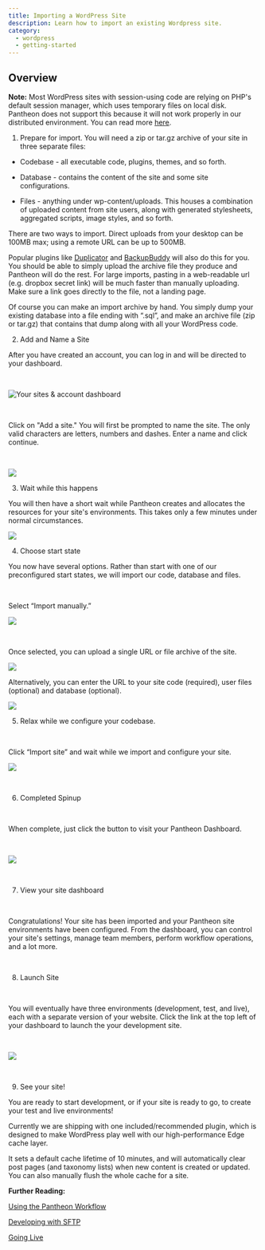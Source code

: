 ```yaml
---
title: Importing a WordPress Site
description: Learn how to import an existing Wordpress site.
category:
  - wordpress
  - getting-started
---
```


 ## Overview  
 **Note:** Most WordPress sites with session-using code are relying on PHP's default session manager, which uses temporary files on local disk. Pantheon does not support this because it will not work properly in our distributed environment. You can read more [here](/docs/articles/wordpress/wordpress-and-php-sessions#wordpress-and-php-sessions).

1. Prepare for import. You will need a zip or tar.gz archive of your site in three separate files:

* Codebase - all executable code, plugins, themes, and so forth.

* Database - contains the content of the site and some site configurations.

* Files - anything under wp-content/uploads. This houses a combination of uploaded content from site users, along with generated stylesheets, aggregated scripts, image styles, and so forth.

​There are two ways to import. Direct uploads from your desktop can be 100MB max; using a remote URL can be up to 500MB.

Popular plugins like [Duplicator](http://wordpress.org/plugins/duplicator/) and [BackupBuddy](http://ithemes.com/codex/page/BackupBuddy) will also do this for you. You should be able to simply upload the archive file they produce and Pantheon will do the rest. For large imports, pasting in a web-readable url (e.g. dropbox secret link) will be much faster than manually uploading. Make sure a link goes directly to the file, not a landing page.

Of course you can make an import archive by hand. You simply dump your existing database into a file ending with “.sql”, and make an archive file (zip or tar.gz) that contains that dump along with all your WordPress code.

2. Add and Name a Site

After you have created an account, you can log in and will be directed to your dashboard.


 


![Your sites & account dashboard](https://pantheon-systems.desk.com/customer/portal/attachments/247520)


 


Click on "Add a site." You will first be prompted to name the site. The only valid characters are letters, numbers and dashes. Enter a name and click continue.


 


![](https://pantheon-systems.desk.com/customer/portal/attachments/247523)

3. Wait while this happens

You will then have a short wait while Pantheon creates and allocates the resources for your site's environments. This takes only a few minutes under normal circumstances.

![](https://pantheon-systems.desk.com/customer/portal/attachments/247524)

4. Choose start state

You now have several options. Rather than start with one of our preconfigured start states, we will import our code, database and files.


 


Select “Import manually.”

 ![](https://pantheon-systems.desk.com/customer/portal/attachments/247521)  

 

Once selected, you can upload a single URL or file archive of the site.  


 ![](https://pantheon-systems.desk.com/customer/portal/attachments/259156)  



Alternatively, you can enter the URL to your site code (required), user files (optional) and database (optional).

 ![](https://pantheon-systems.desk.com/customer/portal/attachments/247522)

5. Relax while we configure your codebase.


 


Click “Import site” and wait while we import and configure your site.

![](https://pantheon-systems.desk.com/customer/portal/attachments/247524)


 


6. Completed Spinup


 


When complete, just click the button to visit your Pantheon Dashboard.


 


![](https://pantheon-systems.desk.com/customer/portal/attachments/247525)


 


7. View your site dashboard


 


Congratulations! Your site has been imported and your Pantheon site environments have been configured. From the dashboard, you can control your site's settings, manage team members, perform workflow operations, and a lot more.


 


8. Launch Site


 


You will eventually have three environments (development, test, and live), each with a separate version of your website. Click the link at the top left of your dashboard to launch the your development site.


 


![](https://pantheon-systems.desk.com/customer/portal/attachments/247528)


 


9. See your site!

You are ready to start development, or if your site is ready to go, to create your test and live environments!

Currently we are shipping with one included/recommended plugin, which is designed to make WordPress play well with our high-performance Edge cache layer.

It sets a default cache lifetime of 10 minutes, and will automatically clear post pages (and taxonomy lists) when new content is created or updated. You can also manually flush the whole cache for a site.


**Further Reading:**

[Using the Pantheon Workflow](/docs/articles/sites/code/using-the-pantheon-workflow/)


[Developing with SFTP](/docs/articles/sites/code/developing-directly-with-sftp-mode)

[Going Live](/docs/articles/going-live)
